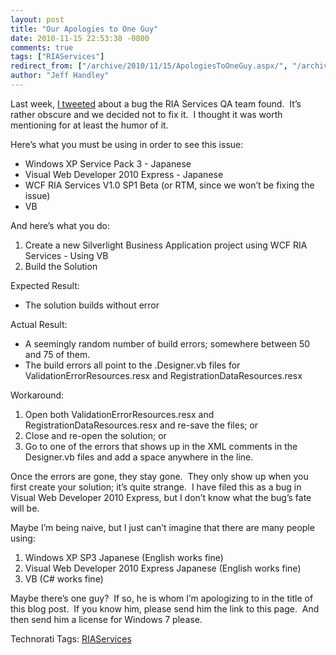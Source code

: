 ```yaml
---
layout: post
title: "Our Apologies to One Guy"
date: 2010-11-15 22:53:38 -0800
comments: true
tags: ["RIAServices"]
redirect_from: ["/archive/2010/11/15/ApologiesToOneGuy.aspx/", "/archive/2010/11/15/apologiestooneguy.aspx"]
author: "Jeff Handley"
---
```

<!-- more -->
<p>Last week, <a href="http://twitter.com/#!/JeffHandley/status/2806952786657281" target="_blank">I tweeted</a> about a bug the RIA Services QA team found.  It’s rather obscure and we decided not to fix it.  I thought it was worth mentioning for at least the humor of it.</p>  <p>Here’s what you must be using in order to see this issue:</p>  <ul>   <li>Windows XP Service Pack 3 - Japanese</li>  <li>Visual Web Developer 2010 Express - Japanese</li>  <li>WCF RIA Services V1.0 SP1 Beta (or RTM, since we won’t be fixing the issue)</li>  <li>VB</li> </ul>  <p>And here’s what you do:</p>  <ol>   <li>Create a new Silverlight Business Application project using WCF RIA Services - Using VB</li>  <li>Build the Solution</li> </ol>  <p>Expected Result:</p>  <ul>   <li>The solution builds without error</li> </ul>  <p>Actual Result:</p>  <ul>   <li>A seemingly random number of build errors; somewhere between 50 and 75 of them.</li>  <li>The build errors all point to the .Designer.vb files for ValidationErrorResources.resx and RegistrationDataResources.resx</li> </ul>  <p>Workaround:</p>  <ol>   <li>Open both ValidationErrorResources.resx and RegistrationDataResources.resx and re-save the files; or</li>  <li>Close and re-open the solution; or</li>  <li>Go to one of the errors that shows up in the XML comments in the Designer.vb files and add a space anywhere in the line.</li> </ol>  <p>Once the errors are gone, they stay gone.  They only show up when you first create your solution; it’s quite strange.  I have filed this as a bug in Visual Web Developer 2010 Express, but I don’t know what the bug’s fate will be.</p>  <p>Maybe I’m being naive, but I just can’t imagine that there are many people using:</p>  <ol>   <li>Windows XP SP3 Japanese (English works fine)</li>  <li>Visual Web Developer 2010 Express Japanese (English works fine)</li>  <li>VB (C# works fine)</li> </ol>  <p>Maybe there’s one guy?  If so, he is whom I’m apologizing to in the title of this blog post.  If you know him, please send him the link to this page.  And then send him a license for Windows 7 please.</p>  <div style="padding-bottom: 0px; margin: 0px; padding-left: 0px; padding-right: 0px; display: inline; float: none; padding-top: 0px" id="scid:0767317B-992E-4b12-91E0-4F059A8CECA8:7fbb607a-a53e-4500-8e9f-5c785dfbd016" class="wlWriterEditableSmartContent">Technorati Tags: <a href="http://technorati.com/tags/RIAServices" rel="tag">RIAServices</a></div>

